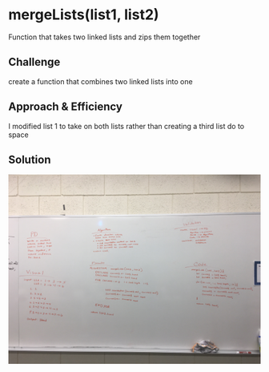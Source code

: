# mergeLists(list1, list2)
Function that takes two linked lists and zips them together

## Challenge
create a function that combines two linked lists into one

## Approach & Efficiency
I modified list 1 to take on both lists rather than creating a third list do to space

## Solution
![Picture of whiteboarding](../../assets/ll_merge.jpg)
